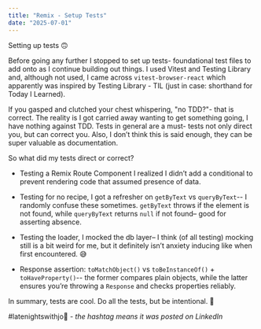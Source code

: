 ```yaml
---
title: "Remix - Setup Tests"
date: "2025-07-01"
---
```


Setting up tests 🙃

Before going any further I stopped to set up tests- foundational test files to add onto as I continue building out things. I used Vitest and Testing Library and, although not used, I came across `vitest-browser-react` which apparently was inspired by Testing Library - TIL (just in case: shorthand for Today I Learned).

If you gasped and clutched your chest whispering, "no TDD?"- that is correct. The reality is I got carried away wanting to get something going, I have nothing against TDD. Tests in general are a must- tests not only direct you, but can correct you. Also, I don’t think this is said enough, they can be super valuable as documentation.

So what did my tests direct or correct?

-   Testing a Remix Route Component I realized I didn’t add a conditional to prevent rendering code that assumed presence of data.

-   Testing for no recipe, I got a refresher on `getByText` vs `queryByText`-- I randomly confuse these sometimes. `getByText` throws if the element is not found, while `queryByText` returns `null` if not found– good for asserting absence.

-   Testing the loader, I mocked the db layer– I think (of all testing) mocking still is a bit weird for me, but it definitely isn’t anxiety inducing like when first encountered. 😅

-   Response assertion: `toMatchObject()` vs `toBeInstanceOf()` + `toHaveProperty()`-- the former compares plain objects, while the latter ensures you’re throwing a `Response` and checks properties reliably.

In summary, tests are cool. Do all the tests, but be intentional. 🚥

#latenightswithjo🌙 - _the hashtag means it was posted on LinkedIn_
